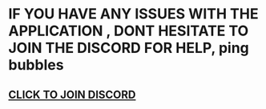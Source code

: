 # IF YOU HAVE ANY ISSUES WITH THE APPLICATION , DONT HESITATE TO JOIN THE DISCORD FOR HELP, ping bubbles

## [CLICK TO JOIN DISCORD](https://discord.gg/eCGpWUf5aR)
